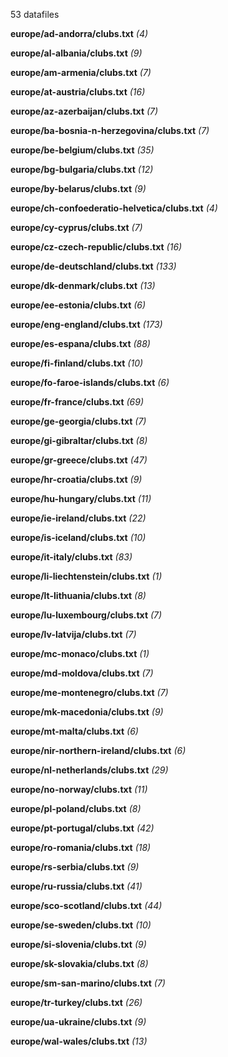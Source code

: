 53 datafiles

**europe/ad-andorra/clubs.txt** _(4)_

**europe/al-albania/clubs.txt** _(9)_

**europe/am-armenia/clubs.txt** _(7)_

**europe/at-austria/clubs.txt** _(16)_

**europe/az-azerbaijan/clubs.txt** _(7)_

**europe/ba-bosnia-n-herzegovina/clubs.txt** _(7)_

**europe/be-belgium/clubs.txt** _(35)_

**europe/bg-bulgaria/clubs.txt** _(12)_

**europe/by-belarus/clubs.txt** _(9)_

**europe/ch-confoederatio-helvetica/clubs.txt** _(4)_

**europe/cy-cyprus/clubs.txt** _(7)_

**europe/cz-czech-republic/clubs.txt** _(16)_

**europe/de-deutschland/clubs.txt** _(133)_

**europe/dk-denmark/clubs.txt** _(13)_

**europe/ee-estonia/clubs.txt** _(6)_

**europe/eng-england/clubs.txt** _(173)_

**europe/es-espana/clubs.txt** _(88)_

**europe/fi-finland/clubs.txt** _(10)_

**europe/fo-faroe-islands/clubs.txt** _(6)_

**europe/fr-france/clubs.txt** _(69)_

**europe/ge-georgia/clubs.txt** _(7)_

**europe/gi-gibraltar/clubs.txt** _(8)_

**europe/gr-greece/clubs.txt** _(47)_

**europe/hr-croatia/clubs.txt** _(9)_

**europe/hu-hungary/clubs.txt** _(11)_

**europe/ie-ireland/clubs.txt** _(22)_

**europe/is-iceland/clubs.txt** _(10)_

**europe/it-italy/clubs.txt** _(83)_

**europe/li-liechtenstein/clubs.txt** _(1)_

**europe/lt-lithuania/clubs.txt** _(8)_

**europe/lu-luxembourg/clubs.txt** _(7)_

**europe/lv-latvija/clubs.txt** _(7)_

**europe/mc-monaco/clubs.txt** _(1)_

**europe/md-moldova/clubs.txt** _(7)_

**europe/me-montenegro/clubs.txt** _(7)_

**europe/mk-macedonia/clubs.txt** _(9)_

**europe/mt-malta/clubs.txt** _(6)_

**europe/nir-northern-ireland/clubs.txt** _(6)_

**europe/nl-netherlands/clubs.txt** _(29)_

**europe/no-norway/clubs.txt** _(11)_

**europe/pl-poland/clubs.txt** _(8)_

**europe/pt-portugal/clubs.txt** _(42)_

**europe/ro-romania/clubs.txt** _(18)_

**europe/rs-serbia/clubs.txt** _(9)_

**europe/ru-russia/clubs.txt** _(41)_

**europe/sco-scotland/clubs.txt** _(44)_

**europe/se-sweden/clubs.txt** _(10)_

**europe/si-slovenia/clubs.txt** _(9)_

**europe/sk-slovakia/clubs.txt** _(8)_

**europe/sm-san-marino/clubs.txt** _(7)_

**europe/tr-turkey/clubs.txt** _(26)_

**europe/ua-ukraine/clubs.txt** _(9)_

**europe/wal-wales/clubs.txt** _(13)_

